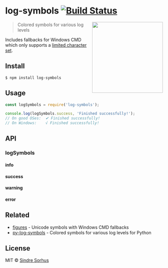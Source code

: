 # log-symbols [![Build Status](https://travis-ci.org/sindresorhus/log-symbols.svg?branch=master)](https://travis-ci.org/sindresorhus/log-symbols)

<img src="screenshot.png" width="226" align="right">

> Colored symbols for various log levels

Includes fallbacks for Windows CMD which only supports a [limited character set](https://en.wikipedia.org/wiki/Code_page_437).


## Install

```
$ npm install log-symbols
```


## Usage

```js
const logSymbols = require('log-symbols');

console.log(logSymbols.success, 'Finished successfully!');
// On good OSes:  ✔ Finished successfully!
// On Windows:    √ Finished successfully!
```

## API

### logSymbols

#### info
#### success
#### warning
#### error


## Related

- [figures](https://github.com/sindresorhus/figures) - Unicode symbols with Windows CMD fallbacks
- [py-log-symbols](https://github.com/ManrajGrover/py-log-symbols) - Colored symbols for various log levels for Python


## License

MIT © [Sindre Sorhus](https://sindresorhus.com)

